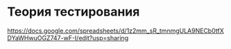 # Теория тестирования
https://docs.google.com/spreadsheets/d/1z2mm_sR_tmnmgULA9NECb0tfXDYaWHwuOGZ747-wF-I/edit?usp=sharing
